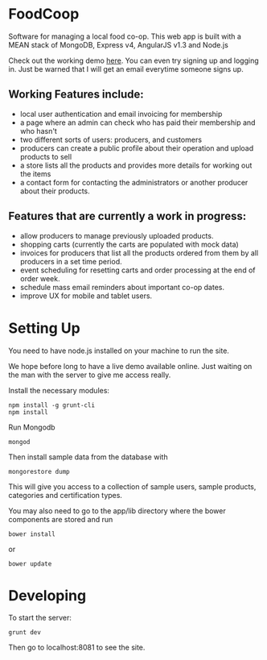 FoodCoop
========

Software for managing a local food co-op. This web app is built with a MEAN stack of MongoDB, Express v4, AngularJS v1.3 and Node.js

Check out the working demo [here](app.foodcoop.org.nz). You can even try signing up and logging in. Just be warned that I will get an email everytime someone signs up.

Working Features include:
-------------------------

* local user authentication and email invoicing for membership
* a page where an admin can check who has paid their membership and who hasn't
* two different sorts of users: producers, and customers
* producers can create a public profile about their operation and upload products to sell
* a store lists all the products and provides more details for working out the items
* a contact form for contacting the administrators or another producer about their products.

Features that are currently a work in progress:
-----------------------------------------------

* allow producers to manage previously uploaded products.
* shopping carts (currently the carts are populated with mock data)
* invoices for producers that list all the products ordered from them by all producers in a set time period.
* event scheduling for resetting carts and order processing at the end of order week.
* schedule mass email reminders about important co-op dates.
* improve UX for mobile and tablet users.


Setting Up
==========
You need to have node.js installed on your machine to run the site.

We hope before long to have a live demo available online. Just waiting on the man with the server to give me access really.

Install the necessary modules:

    npm install -g grunt-cli
    npm install

Run Mongodb

    mongod

Then install sample data from the database with

    mongorestore dump

This will give you access to a collection of sample users, sample products, categories and certification types.

You may also need to go to the app/lib directory where the bower components are stored and run

	bower install
or 

	bower update


Developing
==========

To start the server:

    grunt dev

Then go to localhost:8081 to see the site.